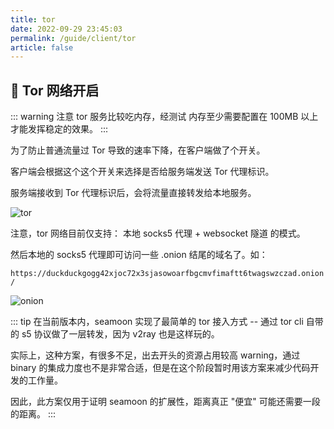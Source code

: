 ```yaml
---
title: tor 
date: 2022-09-29 23:45:03
permalink: /guide/client/tor
article: false
---
```


## 🧅 Tor 网络开启

::: warning 注意
tor 服务比较吃内存，经测试 内存至少需要配置在 100MB 以上才能发挥稳定的效果。
:::

为了防止普通流量过 Tor 导致的速率下降，在客户端做了个开关。

客户端会根据这个这个开关来选择是否给服务端发送 Tor 代理标识。

服务端接收到 Tor 代理标识后，会将流量直接转发给本地服务。

![tor](https://seamoon.oss-cn-hangzhou.aliyuncs.com/ec26347f298a4f9d81f7068eb3c0e4dc.png)

注意，tor 网络目前仅支持： 本地 socks5 代理 + websocket 隧道 的模式。

然后本地的 socks5 代理即可访问一些 .onion 结尾的域名了。如：

`https://duckduckgogg42xjoc72x3sjasowoarfbgcmvfimaftt6twagswzczad.onion/`


![onion](https://seamoon.oss-cn-hangzhou.aliyuncs.com/09626bede56b4c18b6cd4d41d3e11c00.png)


::: tip
在当前版本内，seamoon 实现了最简单的 tor 接入方式 -- 通过 tor cli 自带的 s5 协议做了一层转发，因为 v2ray 也是这样玩的。

实际上，这种方案，有很多不足，出去开头的资源占用较高 warning，通过 binary 的集成力度也不是非常合适，但是在这个阶段暂时用该方案来减少代码开发的工作量。

因此，此方案仅用于证明 seamoon 的扩展性，距离真正 "便宜" 可能还需要一段的距离。
:::